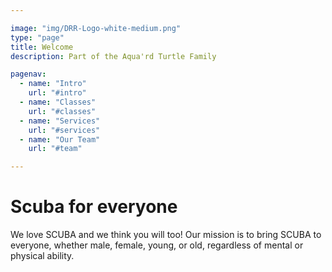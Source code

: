 ```yaml
---

image: "img/DRR-Logo-white-medium.png"
type: "page"
title: Welcome
description: Part of the Aqua'rd Turtle Family

pagenav:
  - name: "Intro"
    url: "#intro"
  - name: "Classes"
    url: "#classes"
  - name: "Services"
    url: "#services"
  - name: "Our Team"
    url: "#team"

---
```


# Scuba for everyone

We love SCUBA and we think you will too! Our mission is to bring SCUBA to everyone, whether male, female, young, or old, regardless of mental or physical ability. 

